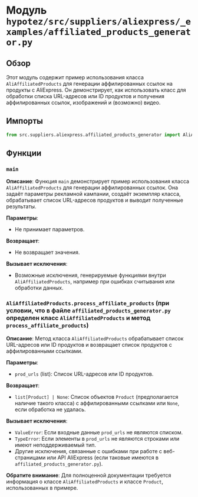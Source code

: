 # Модуль `hypotez/src/suppliers/aliexpress/_examples/affiliated_products_generator.py`

## Обзор

Этот модуль содержит пример использования класса `AliAffiliatedProducts` для генерации аффилированных ссылок на продукты с AliExpress. Он демонстрирует, как использовать класс для обработки списка URL-адресов или ID продуктов и получения аффилированных ссылок, изображений и (возможно) видео.

## Импорты

```python
from src.suppliers.aliexpress.affiliated_products_generator import AliAffiliatedProducts
```

## Функции

### `main`

**Описание**: Функция `main` демонстрирует пример использования класса `AliAffiliatedProducts` для генерации аффилированных ссылок. Она задаёт параметры рекламной кампании, создаёт экземпляр класса, обрабатывает список URL-адресов продуктов и выводит полученные результаты.

**Параметры**:

- Не принимает параметров.

**Возвращает**:

- Не возвращает значения.

**Вызывает исключения**:

- Возможные исключения, генерируемые функциями внутри `AliAffiliatedProducts`, например при ошибках считывания или обработки данных.



### `AliAffiliatedProducts.process_affiliate_products` (при условии, что в файле `affiliated_products_generator.py` определен класс `AliAffiliatedProducts` и метод `process_affiliate_products`)


**Описание**: Метод класса `AliAffiliatedProducts` обрабатывает список URL-адресов или ID продуктов и возвращает список продуктов с аффилированными ссылками.

**Параметры**:

- `prod_urls` (list): Список URL-адресов или ID продуктов.

**Возвращает**:

- `list[Product] | None`: Список объектов `Product` (предполагается наличие такого класса) с аффилированными ссылками или `None`, если обработка не удалась.


**Вызывает исключения**:

- `ValueError`: Если входные данные `prod_urls` не являются списком.
- `TypeError`: Если элементы в `prod_urls` не являются строками или имеют неподдерживаемый тип.
- Другие исключения, связанные с ошибками при работе с веб-страницами или API AliExpress (если таковые имеются в `affiliated_products_generator.py`).

**Обратите внимание**: Для полноценной документации требуется информация о классе `AliAffiliatedProducts` и классе `Product`, использованных в примере.



```
```
```